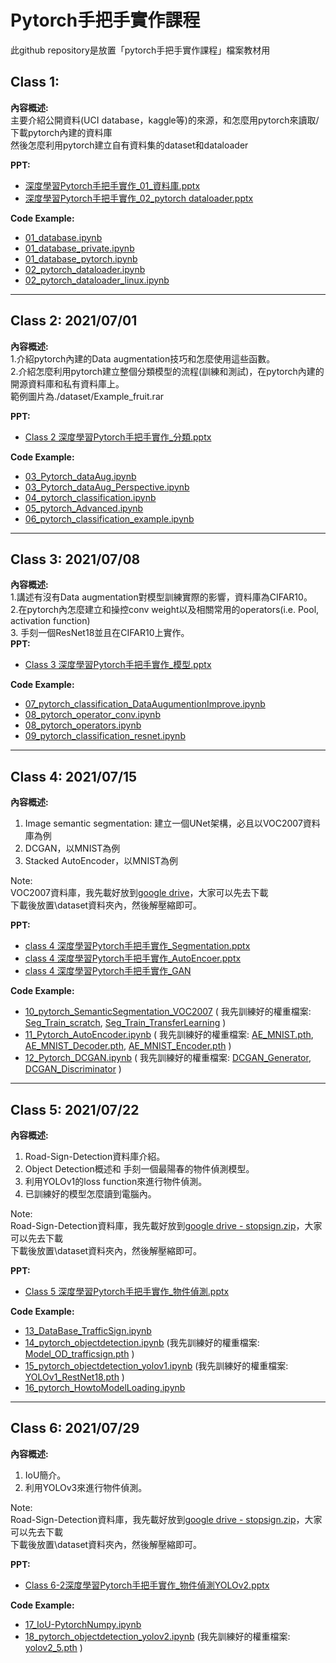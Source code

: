 # Pytorch手把手實作課程

此github repository是放置「pytorch手把手實作課程」檔案教材用

## Class 1:<br>
**內容概述:** <br>
主要介紹公開資料(UCI database，kaggle等)的來源，和怎麼用pytorch來讀取/下載pytorch內建的資料庫<br>
然後怎麼利用pytorch建立自有資料集的dataset和dataloader<br>

**PPT:<br>**
- [深度學習Pytorch手把手實作_01_資料庫.pptx](https://github.com/TommyHuang821/Pytorch_DL_Implement/blob/main/%E6%B7%B1%E5%BA%A6%E5%AD%B8%E7%BF%92Pytorch%E6%89%8B%E6%8A%8A%E6%89%8B%E5%AF%A6%E4%BD%9C_01_%E8%B3%87%E6%96%99%E5%BA%AB.pptxb) <br>
- [深度學習Pytorch手把手實作_02_pytorch dataloader.pptx](https://github.com/TommyHuang821/Pytorch_DL_Implement/blob/main/%E6%B7%B1%E5%BA%A6%E5%AD%B8%E7%BF%92Pytorch%E6%89%8B%E6%8A%8A%E6%89%8B%E5%AF%A6%E4%BD%9C_02_pytorch%20dataloader.pptx)<br>

**Code Example:<br>**

- [01_database.ipynb](https://github.com/TommyHuang821/Pytorch_DL_Implement/blob/main/01_database.ipynb) <br>
- [01_database_private.ipynb](https://github.com/TommyHuang821/Pytorch_DL_Implement/blob/main/01_database_private.ipynb) <br>
- [01_database_pytorch.ipynb](https://github.com/TommyHuang821/Pytorch_DL_Implement/blob/main/01_database_pytorch.ipynb) <br>
- [02_pytorch_dataloader.ipynb](https://github.com/TommyHuang821/Pytorch_DL_Implement/blob/main/02_pytorch_dataloader.ipynb) <br>
- [02_pytorch_dataloader_linux.ipynb](https://github.com/TommyHuang821/Pytorch_DL_Implement/blob/main/02_pytorch_dataloader_linux.ipynb)<br>

------------------------------
## Class 2: 2021/07/01 <br>
**內容概述:** <br>
1.介紹pytorch內建的Data augmentation技巧和怎麼使用這些函數。<br>
2.介紹怎麼利用pytorch建立整個分類模型的流程(訓練和測試)，在pytorch內建的開源資料庫和私有資料庫上。<br>
範例圖片為./dataset/Example_fruit.rar<br>

**PPT:<br>**
- [Class 2 深度學習Pytorch手把手實作_分類.pptx](https://github.com/TommyHuang821/Pytorch_DL_Implement/blob/main/Class%202%20%E6%B7%B1%E5%BA%A6%E5%AD%B8%E7%BF%92Pytorch%E6%89%8B%E6%8A%8A%E6%89%8B%E5%AF%A6%E4%BD%9C_%E5%88%86%E9%A1%9E.pptx)<br>

**Code Example:<br>**

- [03_Pytorch_dataAug.ipynb](https://github.com/TommyHuang821/Pytorch_DL_Implement/blob/main/03_Pytorch_dataAug.ipynb)<br>
- [03_Pytorch_dataAug_Perspective.ipynb](https://github.com/TommyHuang821/Pytorch_DL_Implement/blob/main/03_Pytorch_dataAug_Perspective.ipynb)<br>
- [04_pytorch_classification.ipynb](https://github.com/TommyHuang821/Pytorch_DL_Implement/blob/main/04_pytorch_classification.ipynb)<br>
- [05_pytorch_Advanced.ipynb](https://github.com/TommyHuang821/Pytorch_DL_Implement/blob/main/05_pytorch_Advanced.ipynb)<br>
- [06_pytorch_classification_example.ipynb](https://github.com/TommyHuang821/Pytorch_DL_Implement/blob/main/06_pytorch_classification_example.ipynb)<br>

----------------------------
## Class 3: 2021/07/08 <br>
**內容概述:** <br>
1.講述有沒有Data augmentation對模型訓練實際的影響，資料庫為CIFAR10。<br>
2.在pytorch內怎麼建立和操控conv weight以及相關常用的operators(i.e. Pool, activation function)<br>
3. 手刻一個ResNet18並且在CIFAR10上實作。<br>
**PPT:<br>**

- [Class 3 深度學習Pytorch手把手實作_模型.pptx](https://github.com/TommyHuang821/Pytorch_DL_Implement/blob/main/Class%203%20%E6%B7%B1%E5%BA%A6%E5%AD%B8%E7%BF%92Pytorch%E6%89%8B%E6%8A%8A%E6%89%8B%E5%AF%A6%E4%BD%9C_%E6%A8%A1%E5%9E%8B.pptx)<br>

**Code Example:<br>**

- [07_pytorch_classification_DataAugumentionImprove.ipynb](https://github.com/TommyHuang821/Pytorch_DL_Implement/blob/main/07_pytorch_classification_DataAugumentionImprove.ipynb)<br>
- [08_pytorch_operator_conv.ipynb](https://github.com/TommyHuang821/Pytorch_DL_Implement/blob/main/08_pytorch_operator_conv.ipynb)<br>
- [08_pytorch_operators.ipynb](https://github.com/TommyHuang821/Pytorch_DL_Implement/blob/main/08_pytorch_operators.ipynb)<br>
- [09_pytorch_classification_resnet.ipynb](https://github.com/TommyHuang821/Pytorch_DL_Implement/blob/main/09_pytorch_classification_resnet.ipynb)<br>

---------------------------
## Class 4: 2021/07/15 <br>
**內容概述:** <br>
1. Image semantic segmentation: 建立一個UNet架構，必且以VOC2007資料庫為例<br>
2. DCGAN，以MNIST為例
3. Stacked AutoEncoder，以MNIST為例

Note: <br>
VOC2007資料庫，我先載好放到[google drive](https://drive.google.com/drive/folders/1qzTvjnF9YziEhFMJqpEvWWAz9FBn_Hf0?usp=sharing)，大家可以先去下載<br>
下載後放置\dataset資料夾內，然後解壓縮即可。

**PPT:<br>**

- [class 4 深度學習Pytorch手把手實作_Segmentation.pptx](https://github.com/TommyHuang821/Pytorch_DL_Implement/blob/main/class%204%20%E6%B7%B1%E5%BA%A6%E5%AD%B8%E7%BF%92Pytorch%E6%89%8B%E6%8A%8A%E6%89%8B%E5%AF%A6%E4%BD%9C_Segmentation.pptx)<br>
- [class 4 深度學習Pytorch手把手實作_AutoEncoer.pptx](https://github.com/TommyHuang821/Pytorch_DL_Implement/blob/main/class%204%20%E6%B7%B1%E5%BA%A6%E5%AD%B8%E7%BF%92Pytorch%E6%89%8B%E6%8A%8A%E6%89%8B%E5%AF%A6%E4%BD%9C_AutoEncoer.pptx)<br>
- [class 4 深度學習Pytorch手把手實作_GAN](https://github.com/TommyHuang821/Pytorch_DL_Implement/blob/main/class%204%20%E6%B7%B1%E5%BA%A6%E5%AD%B8%E7%BF%92Pytorch%E6%89%8B%E6%8A%8A%E6%89%8B%E5%AF%A6%E4%BD%9C_GAN.pptx)<br>

**Code Example:<br>**

- [10_pytorch_SemanticSegmentation_VOC2007](https://github.com/TommyHuang821/Pytorch_DL_Implement/blob/main/10_pytorch_SemanticSegmentation_VOC2007.ipynb)
( 我先訓練好的權重檔案: 
[Seg_Train_scratch](https://github.com/TommyHuang821/Pytorch_DL_Implement/blob/main/model_seg_scratch.pt),
[Seg_Train_TransferLearning](https://drive.google.com/file/d/10H3jnoJql3D0pbqanQn9UHJEwNcpFtjT/view?usp=sharing)
)<br>
- [11_Pytorch_AutoEncoder.ipynb](https://github.com/TommyHuang821/Pytorch_DL_Implement/blob/main/11_Pytorch_AutoEncoder.ipynb) 
( 我先訓練好的權重檔案: 
[AE_MNIST.pth](https://github.com/TommyHuang821/Pytorch_DL_Implement/blob/main/mode_AutoEncoder_MNIST.pth), 
[AE_MNIST_Decoder.pth](https://github.com/TommyHuang821/Pytorch_DL_Implement/blob/main/mode_AutoEncoder_MNIST_Decoder.pth), 
[AE_MNIST_Encoder.pth](https://github.com/TommyHuang821/Pytorch_DL_Implement/blob/main/mode_AutoEncoder_MNIST_Encoder.pth)
)<br>
- [12_Pytorch_DCGAN.ipynb](https://github.com/TommyHuang821/Pytorch_DL_Implement/blob/main/12_Pytorch_DCGAN.ipynb)
( 我先訓練好的權重檔案: 
[DCGAN_Generator](https://github.com/TommyHuang821/Pytorch_DL_Implement/blob/main/DCGAN_Generator.pth),
[DCGAN_Discriminator](https://github.com/TommyHuang821/Pytorch_DL_Implement/blob/main/DCGAN_Discriminator.pth)
)<br>


---------------------------
## Class 5: 2021/07/22 <br>
**內容概述:** <br>
1. Road-Sign-Detection資料庫介紹。<br>
2. Object Detection概述和 手刻一個最陽春的物件偵測模型。<br>
3. 利用YOLOv1的loss function來進行物件偵測。<br>
4. 已訓練好的模型怎麼讀到電腦內。<br>
 
Note: <br>
Road-Sign-Detection資料庫，我先載好放到[google drive - stopsign.zip](https://drive.google.com/file/d/14J8yAijguBeKIZ1cvs9qR3fsDdrZTVui/view?usp=sharing)，大家可以先去下載<br>
下載後放置\dataset資料夾內，然後解壓縮即可。

**PPT:<br>**
- [Class 5 深度學習Pytorch手把手實作_物件偵測.pptx](https://github.com/TommyHuang821/Pytorch_DL_Implement/blob/main/Class%205%20%E6%B7%B1%E5%BA%A6%E5%AD%B8%E7%BF%92Pytorch%E6%89%8B%E6%8A%8A%E6%89%8B%E5%AF%A6%E4%BD%9C_%E7%89%A9%E4%BB%B6%E5%81%B5%E6%B8%AC.pptx)<br>

**Code Example:<br>**

- [13_DataBase_TrafficSign.ipynb](https://github.com/TommyHuang821/Pytorch_DL_Implement/blob/main/13_DataBase_TrafficSign.ipynb)<br>
- [14_pytorch_objectdetection.ipynb](https://github.com/TommyHuang821/Pytorch_DL_Implement/blob/main/14_pytorch_objectdetection.ipynb)
(我先訓練好的權重檔案: 
[Model_OD_trafficsign.pth](https://drive.google.com/file/d/1I0f3BSFMwUymEvf2e6jF8IXVGns5ou6-/view?usp=sharing)
)<br>
- [15_pytorch_objectdetection_yolov1.ipynb](https://github.com/TommyHuang821/Pytorch_DL_Implement/blob/main/15_pytorch_objectdetection_yolov1.ipynb)
(我先訓練好的權重檔案: 
[YOLOv1_RestNet18.pth](https://drive.google.com/file/d/1vuQrQukLD3P8aKTqeFVs8fWaqfbZCRwW/view?usp=sharing)
)<br>
- [16_pytorch_HowtoModelLoading.ipynb](https://github.com/TommyHuang821/Pytorch_DL_Implement/blob/main/16_pytorch_HowtoModelLoading.ipynb)


---------------------------
## Class 6: 2021/07/29 <br>
**內容概述:** <br>
1. IoU簡介。<br>
2. 利用YOLOv3來進行物件偵測。<br>
 
Note: <br>
Road-Sign-Detection資料庫，我先載好放到[google drive - stopsign.zip](https://drive.google.com/file/d/14J8yAijguBeKIZ1cvs9qR3fsDdrZTVui/view?usp=sharing)，大家可以先去下載<br>
下載後放置\dataset資料夾內，然後解壓縮即可。

**PPT:<br>**
- [Class 6-2深度學習Pytorch手把手實作_物件偵測YOLOv2.pptx](https://github.com/TommyHuang821/Pytorch_DL_Implement/blob/main/Class%206%20-2%E6%B7%B1%E5%BA%A6%E5%AD%B8%E7%BF%92Pytorch%E6%89%8B%E6%8A%8A%E6%89%8B%E5%AF%A6%E4%BD%9C_%E7%89%A9%E4%BB%B6%E5%81%B5%E6%B8%ACYOLOv2.pptx)<br>

**Code Example:<br>**
- [17_IoU-PytorchNumpy.ipynb](https://github.com/TommyHuang821/Pytorch_DL_Implement/blob/main/17_IoU-PytorchNumpy.ipynb)
- [18_pytorch_objectdetection_yolov2.ipynb](https://github.com/TommyHuang821/Pytorch_DL_Implement/blob/main/18_pytorch_objectdetection_yolov2.ipynb)
(我先訓練好的權重檔案: 
[yolov2_5.pth](https://drive.google.com/file/d/17GJ4VbWMtUlKYmX_KCyHHmrmSR6Cbu2z/view?usp=sharing)
)<br>
